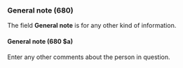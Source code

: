 ### General note (680)

The field **General note** is for any other kind of information.  

#### General note (680 $a)

Enter any other comments about the person in question.  
